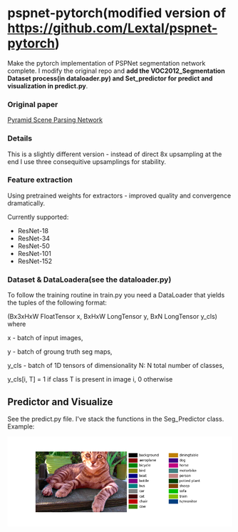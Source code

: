 # pspnet-pytorch(modified version of https://github.com/Lextal/pspnet-pytorch)

Make the pytorch implementation of PSPNet segmentation network complete. I modify the original repo and **add the VOC2012_Segmentation Dataset process(in dataloader.py) and Set_predictor for predict and visualization in predict.py**.

### Original paper

 [Pyramid Scene Parsing Network](https://arxiv.org/abs/1612.01105)

### Details

This is a slightly different version - instead of direct 8x upsampling at the end I use three consequitive upsamplings for stability. 

### Feature extraction

Using pretrained weights for extractors - improved quality and convergence dramatically.

Currently supported:

* ResNet-18
* ResNet-34
* ResNet-50
* ResNet-101
* ResNet-152

### Dataset & DataLoadera(see the dataloader.py)

To follow the training routine in train.py you need a DataLoader that yields the tuples of the following format:

(Bx3xHxW FloatTensor x, BxHxW LongTensor y, BxN LongTensor y\_cls) where

x - batch of input images,

y - batch of groung truth seg maps,

y\_cls - batch of 1D tensors of dimensionality N: N total number of classes, 

y\_cls[i, T] = 1 if class T is present in image i, 0 otherwise

## Predictor and Visualize

See the predict.py file. I've stack the functions in the Seg_Predictor class. Example:

![](./assets/seed729/20230222181024.png)

